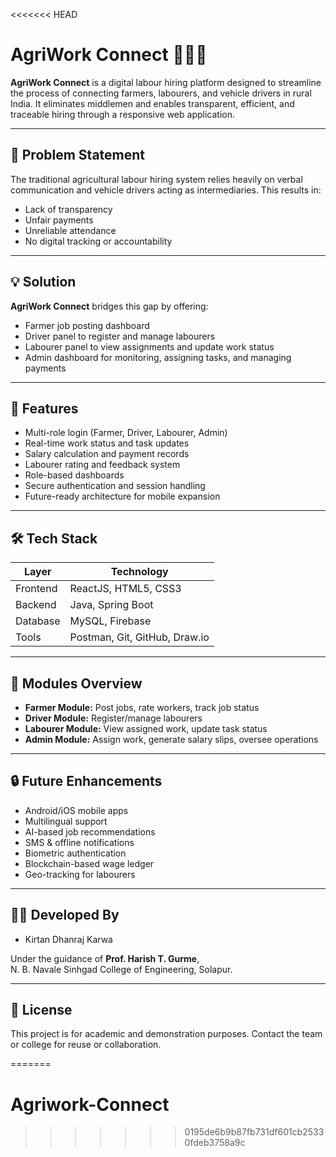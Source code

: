 <<<<<<< HEAD
# AgriWork Connect 🚜👷‍♂️

**AgriWork Connect** is a digital labour hiring platform designed to streamline the process of connecting farmers, labourers, and vehicle drivers in rural India. It eliminates middlemen and enables transparent, efficient, and traceable hiring through a responsive web application.

---

## 📌 Problem Statement

The traditional agricultural labour hiring system relies heavily on verbal communication and vehicle drivers acting as intermediaries. This results in:
- Lack of transparency
- Unfair payments
- Unreliable attendance
- No digital tracking or accountability

---

## 💡 Solution

**AgriWork Connect** bridges this gap by offering:
- Farmer job posting dashboard  
- Driver panel to register and manage labourers  
- Labourer panel to view assignments and update work status  
- Admin dashboard for monitoring, assigning tasks, and managing payments

---

## 🚀 Features

- Multi-role login (Farmer, Driver, Labourer, Admin)
- Real-time work status and task updates
- Salary calculation and payment records
- Labourer rating and feedback system
- Role-based dashboards
- Secure authentication and session handling
- Future-ready architecture for mobile expansion

---

## 🛠️ Tech Stack

| Layer       | Technology           |
|-------------|----------------------|
| Frontend    | ReactJS, HTML5, CSS3 |
| Backend     | Java, Spring Boot    |
| Database    | MySQL, Firebase      |
| Tools       | Postman, Git, GitHub, Draw.io |

---

## 📂 Modules Overview

- **Farmer Module:** Post jobs, rate workers, track job status  
- **Driver Module:** Register/manage labourers  
- **Labourer Module:** View assigned work, update task status  
- **Admin Module:** Assign work, generate salary slips, oversee operations

---

## 🔒 Future Enhancements

- Android/iOS mobile apps  
- Multilingual support  
- AI-based job recommendations  
- SMS & offline notifications  
- Biometric authentication  
- Blockchain-based wage ledger  
- Geo-tracking for labourers

---

## 👨‍💻 Developed By

- Kirtan Dhanraj Karwa 


Under the guidance of **Prof. Harish T. Gurme**,  
N. B. Navale Sinhgad College of Engineering, Solapur.

---

## 📜 License

This project is for academic and demonstration purposes. Contact the team or college for reuse or collaboration.

=======
# Agriwork-Connect
>>>>>>> 0195de6b9b87fb731df601cb25330fdeb3758a9c
